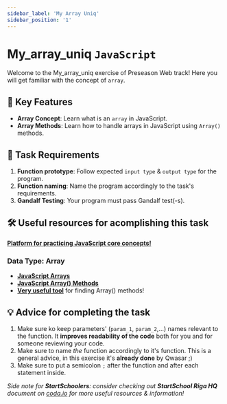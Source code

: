 ```yaml
---
sidebar_label: 'My Array Uniq'
sidebar_position: '1'
---
```


# My_array_uniq `JavaScript`

Welcome to the My_array_uniq exercise of Preseason Web track! Here you will get familiar with the concept of `array`.

## 🚀 Key Features

- **Array Concept**: Learn what is an `array` in JavaScript.
- **Array Methods**: Learn how to handle arrays in JavaScript using `Array()` methods.

## 📝 Task Requirements

1. **Function prototype**: Follow expected `input type` & `output type` for the program.
2. **Function naming**: Name the program accordingly to the task's requirements.
3. **Gandalf Testing**: Your program must pass Gandalf test(-s).

## 🛠️ Useful resources for acomplishing this task

[**Platform for practicing JavaScript core concepts!**](https://jschallenger.com/javascript-basics)

### Data Type: Array
- [**JavaScript Arrays**](https://www.geeksforgeeks.org/javascript-arrays/)
- [**JavaScript Array() Methods**](https://javascript.info/array-methods)
- [**Very useful tool**](https://sdras.github.io/array-explorer/) for finding Array() methods!

## 💡 Advice for completing the task

1. Make sure ko keep parameters' (`param_1`, `param_2`,...) names relevant to the function. It **improves readability of the code** both for you and for someone reviewing your code.
2. Make sure to name *the* function accordingly to it's function. This is a general advice, in this exercise it's **already done** by Qwasar ;)
3. Make sure to put a semicolon `;` after the function and after each statement inside.

*Side note for **StartSchoolers**: consider checking out **StartSchool Riga HQ** document on [coda.io](https://coda.io/) for more useful resources & information!*
